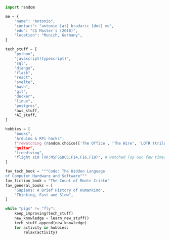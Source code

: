 <link rel="stylesheet" href="style.css">
<script src="script.js"></script>

<title>Antonio</title>


```python
import random

me = {
    "name": "Antonio",
    "contact": "antonio [at] bradaric [dot] me",
    "edu": "CS Master's (2018)",
    "location": "Munich, Germany",
}

tech_stuff = [
    "python",
    "javascript(typescript)",
    "sql",
    "django",
    "flask",
    "react",
    "svelte",
    "bash",
    "git",
    "docker",
    "linux",
    "postgres",
    *aws_stuff,
    *AI_stuff,
]

hobbies = [
    "books",
    "Arduino & RPi hacks",
    f"rewatching {random.choice(['The Office', 'The Wire', 'LOTR (trilogy)']}",
    "guitar",
    "freediving",
    "flight sim (VR:MSFS&DCS;F14,F16,F18)", # watched Top Gun few times too many
]

fav_tech_book = """Code: The Hidden Language
of Computer Hardware and Software"""
fav_fiction_book = "The Count of Monte Cristo"
fav_general_books = [
    "Sapiens: A Brief History of Humankind",
    "Thinking, Fast and Slow",
]

while "pigs" != "fly":
    keep_improving(tech_stuff)
    new_knowledge = learn_new_stuff()
    tech_stuff.append(new_knowledge)
    for activity in hobbies:
        relax(activity)
```
<div style="display: none">U2FsdGVkX19QVgz3ZcqA1PnGva1Pig10CybthmTYoHS8lWQ78BJpeyG1LM9UxFQFBMOrWeJ0UoN2T37gVawAeA== # echo "foo" | openssl enc -aes-256-cbc -a -d -pass pass:"bar"</div>
<div style="display: none">U2FsdGVkX19Lt/ggsTDJhy2D72J4uzpkPLIzb4RVHoYs6dQ7yokrm0cYNG1O/8F9DbyGWrTnoD/Ay8eP1RI5ETmWXZnroOj5GuLWJD5hQRViz/Fkiixf1u6Kr/YQb70X% #echo "foo" | openssl enc -aes-256-cbc -salt -base64 -A -pbkdf2 -pass pass:"bar" -d</div>
